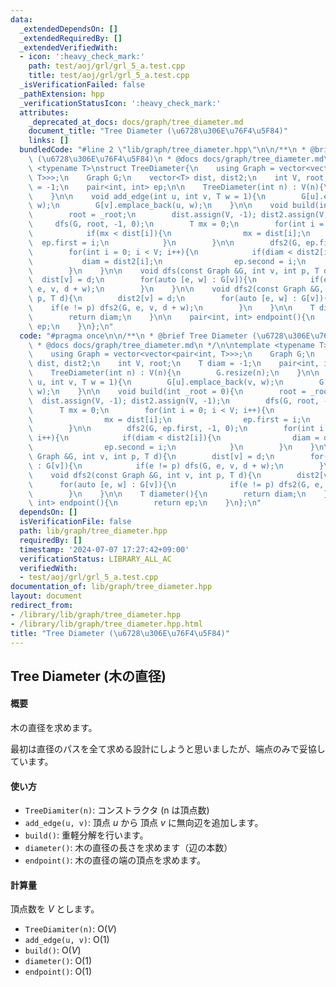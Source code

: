 ```yaml
---
data:
  _extendedDependsOn: []
  _extendedRequiredBy: []
  _extendedVerifiedWith:
  - icon: ':heavy_check_mark:'
    path: test/aoj/grl/grl_5_a.test.cpp
    title: test/aoj/grl/grl_5_a.test.cpp
  _isVerificationFailed: false
  _pathExtension: hpp
  _verificationStatusIcon: ':heavy_check_mark:'
  attributes:
    _deprecated_at_docs: docs/graph/tree_diameter.md
    document_title: "Tree Diameter (\u6728\u306E\u76F4\u5F84)"
    links: []
  bundledCode: "#line 2 \"lib/graph/tree_diameter.hpp\"\n\n/**\n * @brief Tree Diameter\
    \ (\u6728\u306E\u76F4\u5F84)\n * @docs docs/graph/tree_diameter.md\n */\n\ntemplate\
    \ <typename T>\nstruct TreeDiameter{\n    using Graph = vector<vector<pair<int,\
    \ T>>>;\n    Graph G;\n    vector<T> dist, dist2;\n    int V, root;\n    T diam\
    \ = -1;\n    pair<int, int> ep;\n\n    TreeDiameter(int n) : V(n){\n        G.resize(n);\n\
    \    }\n\n    void add_edge(int u, int v, T w = 1){\n        G[u].emplace_back(v,\
    \ w);\n        G[v].emplace_back(u, w);\n    }\n\n    void build(int _root = 0){\n\
    \        root = _root;\n        dist.assign(V, -1); dist2.assign(V, -1);\n   \
    \     dfs(G, root, -1, 0);\n        T mx = 0;\n        for(int i = 0; i < V; i++){\n\
    \            if(mx < dist[i]){\n                mx = dist[i];\n              \
    \  ep.first = i;\n            }\n        }\n\n        dfs2(G, ep.first, -1, 0);\n\
    \        for(int i = 0; i < V; i++){\n            if(diam < dist2[i]){\n     \
    \           diam = dist2[i];\n                ep.second = i;\n            }\n\
    \        }\n    }\n\n    void dfs(const Graph &G, int v, int p, T d){\n      \
    \  dist[v] = d;\n        for(auto [e, w] : G[v]){\n            if(e != p) dfs(G,\
    \ e, v, d + w);\n        }\n    }\n\n    void dfs2(const Graph &G, int v, int\
    \ p, T d){\n        dist2[v] = d;\n        for(auto [e, w] : G[v]){\n        \
    \    if(e != p) dfs2(G, e, v, d + w);\n        }\n    }\n\n    T diameter(){\n\
    \        return diam;\n    }\n\n    pair<int, int> endpoint(){\n        return\
    \ ep;\n    }\n};\n"
  code: "#pragma once\n\n/**\n * @brief Tree Diameter (\u6728\u306E\u76F4\u5F84)\n\
    \ * @docs docs/graph/tree_diameter.md\n */\n\ntemplate <typename T>\nstruct TreeDiameter{\n\
    \    using Graph = vector<vector<pair<int, T>>>;\n    Graph G;\n    vector<T>\
    \ dist, dist2;\n    int V, root;\n    T diam = -1;\n    pair<int, int> ep;\n\n\
    \    TreeDiameter(int n) : V(n){\n        G.resize(n);\n    }\n\n    void add_edge(int\
    \ u, int v, T w = 1){\n        G[u].emplace_back(v, w);\n        G[v].emplace_back(u,\
    \ w);\n    }\n\n    void build(int _root = 0){\n        root = _root;\n      \
    \  dist.assign(V, -1); dist2.assign(V, -1);\n        dfs(G, root, -1, 0);\n  \
    \      T mx = 0;\n        for(int i = 0; i < V; i++){\n            if(mx < dist[i]){\n\
    \                mx = dist[i];\n                ep.first = i;\n            }\n\
    \        }\n\n        dfs2(G, ep.first, -1, 0);\n        for(int i = 0; i < V;\
    \ i++){\n            if(diam < dist2[i]){\n                diam = dist2[i];\n\
    \                ep.second = i;\n            }\n        }\n    }\n\n    void dfs(const\
    \ Graph &G, int v, int p, T d){\n        dist[v] = d;\n        for(auto [e, w]\
    \ : G[v]){\n            if(e != p) dfs(G, e, v, d + w);\n        }\n    }\n\n\
    \    void dfs2(const Graph &G, int v, int p, T d){\n        dist2[v] = d;\n  \
    \      for(auto [e, w] : G[v]){\n            if(e != p) dfs2(G, e, v, d + w);\n\
    \        }\n    }\n\n    T diameter(){\n        return diam;\n    }\n\n    pair<int,\
    \ int> endpoint(){\n        return ep;\n    }\n};\n"
  dependsOn: []
  isVerificationFile: false
  path: lib/graph/tree_diameter.hpp
  requiredBy: []
  timestamp: '2024-07-07 17:27:42+09:00'
  verificationStatus: LIBRARY_ALL_AC
  verifiedWith:
  - test/aoj/grl/grl_5_a.test.cpp
documentation_of: lib/graph/tree_diameter.hpp
layout: document
redirect_from:
- /library/lib/graph/tree_diameter.hpp
- /library/lib/graph/tree_diameter.hpp.html
title: "Tree Diameter (\u6728\u306E\u76F4\u5F84)"
---
```

## Tree Diameter (木の直径)

#### 概要

木の直径を求めます。

最初は直径のパスを全て求める設計にしようと思いましたが、端点のみで妥協しています。

#### 使い方

- `TreeDiamiter(n)`: コンストラクタ (n は頂点数)
- `add_edge(u, v)`: 頂点 $u$ から 頂点 $v$ に無向辺を追加します。
- `build()`: 重軽分解を行います。
- `diameter()`: 木の直径の長さを求めます（辺の本数）
- `endpoint()`: 木の直径の端の頂点を求めます。

#### 計算量

頂点数を $V$ とします。
- `TreeDiamiter(n)`: $\mathrm{O}(V)$
- `add_edge(u, v)`: $\mathrm{O}(1)$
- `build()`: $\mathrm{O}(V)$
- `diameter()`: $\mathrm{O}(1)$
- `endpoint()`: $\mathrm{O}(1)$
